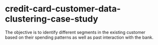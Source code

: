 # credit-card-customer-data-clustering-case-study
The objective is to identify different segments in the existing customer based on their spending patterns as well as past interaction with the bank.
